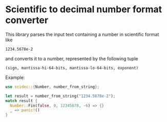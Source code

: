# Scientific to decimal number format converter

This library parses the input text containing a number in scientific format like

```
1234.5678e-2
```

and converts it to a number, represented by the following tuple

```
(sign, mantissa-hi-64-bits, mantissa-lo-64-bits, exponent)
```

Example:

```Rust
use scidec::{Number, number_from_string};

let result = number_from_string("1234.5678e-2");
match result {
  Number::Fin(false, 0, 12345678, -6) => {}
  _ => panic!()
}
```